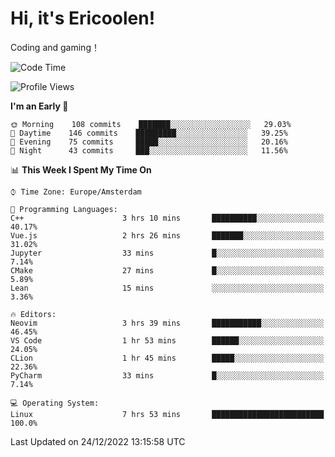 # Hi, it's Ericoolen!
Coding and gaming！

<!--START_SECTION:waka-->
![Code Time](http://img.shields.io/badge/Code%20Time-590%20hrs%2011%20mins-blue)

![Profile Views](http://img.shields.io/badge/Profile%20Views-4-blue)

**I'm an Early 🐤** 

```text
🌞 Morning    108 commits    ███████░░░░░░░░░░░░░░░░░░   29.03% 
🌆 Daytime    146 commits    █████████░░░░░░░░░░░░░░░░   39.25% 
🌃 Evening    75 commits     █████░░░░░░░░░░░░░░░░░░░░   20.16% 
🌙 Night      43 commits     ███░░░░░░░░░░░░░░░░░░░░░░   11.56%

```


📊 **This Week I Spent My Time On** 

```text
⌚︎ Time Zone: Europe/Amsterdam

💬 Programming Languages: 
C++                      3 hrs 10 mins       ██████████░░░░░░░░░░░░░░░   40.17% 
Vue.js                   2 hrs 26 mins       ███████░░░░░░░░░░░░░░░░░░   31.02% 
Jupyter                  33 mins             █░░░░░░░░░░░░░░░░░░░░░░░░   7.14% 
CMake                    27 mins             █░░░░░░░░░░░░░░░░░░░░░░░░   5.89% 
Lean                     15 mins             ░░░░░░░░░░░░░░░░░░░░░░░░░   3.36%

🔥 Editors: 
Neovim                   3 hrs 39 mins       ███████████░░░░░░░░░░░░░░   46.45% 
VS Code                  1 hr 53 mins        ██████░░░░░░░░░░░░░░░░░░░   24.05% 
CLion                    1 hr 45 mins        █████░░░░░░░░░░░░░░░░░░░░   22.36% 
PyCharm                  33 mins             █░░░░░░░░░░░░░░░░░░░░░░░░   7.14%

💻 Operating System: 
Linux                    7 hrs 53 mins       █████████████████████████   100.0%

```


 Last Updated on 24/12/2022 13:15:58 UTC
<!--END_SECTION:waka-->

